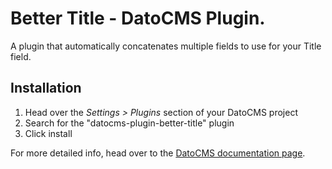 # Better Title - DatoCMS Plugin.

A plugin that automatically concatenates multiple fields to use for your Title field.

## Installation

1. Head over the *Settings > Plugins* section of your DatoCMS project
2. Search for the "datocms-plugin-better-title" plugin
3. Click install

For more detailed info, head over to the [DatoCMS documentation page](https://www.datocms.com/docs/plugins/install/).
